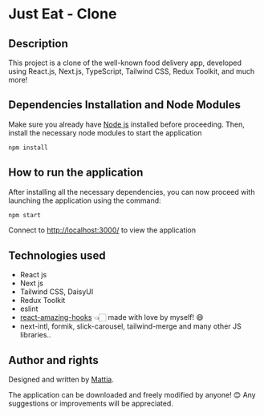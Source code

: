 # Just Eat - Clone

## Description
This project is a clone of the well-known food delivery app, developed using React.js, Next.js, TypeScript, Tailwind CSS, Redux Toolkit, and much more!


## Dependencies Installation and Node Modules

Make sure you already have [Node js](https://nodejs.org/it/download/) installed before proceeding. Then, install the necessary node modules to start the application

```sh
npm install
```

## How to run the application

After installing all the necessary dependencies, you can now proceed with launching the application using the command:

```sh
npm start
```

Connect to [http://localhost:3000/](http://localhost:3000) to view the application

## Technologies used

- React js
- Next js
- Tailwind CSS, DaisyUI
- Redux Toolkit
- eslint
- [react-amazing-hooks](https://github.com/mattiach/react-amazing-hooks) 👈🏻 made with love by myself! 😄
- next-intl, formik, slick-carousel, tailwind-merge and many other JS libraries..

## Author and rights

Designed and written by [Mattia](https://www.linkedin.com/in/mattiach/).

The application can be downloaded and freely modified by anyone! 😊
Any suggestions or improvements will be appreciated.
